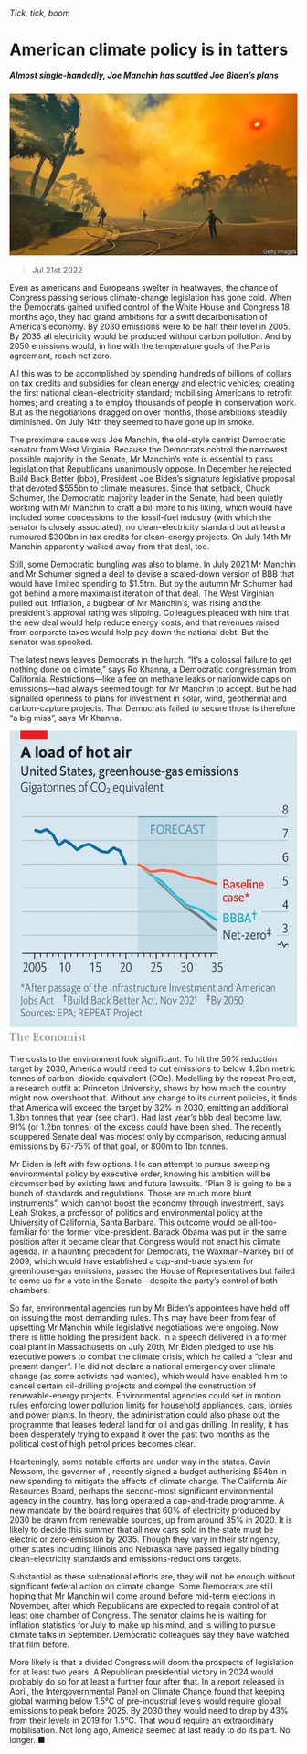 ###### Tick, tick, boom

# American climate policy is in tatters 

##### Almost single-handedly, Joe Manchin has scuttled Joe Biden’s plans 

![image](images/20220723_USP001.jpg) 

> Jul 21st 2022 

Even as americans and Europeans swelter in heatwaves, the chance of Congress passing serious climate-change legislation has gone cold. When the Democrats gained unified control of the White House and Congress 18 months ago, they had grand ambitions for a swift decarbonisation of America’s economy. By 2030 emissions were to be half their level in 2005. By 2035 all electricity would be produced without carbon pollution. And by 2050 emissions would, in line with the temperature goals of the Paris agreement, reach net zero. 

All this was to be accomplished by spending hundreds of billions of dollars on tax credits and subsidies for clean energy and electric vehicles; creating the first national clean-electricity standard; mobilising Americans to retrofit homes; and creating a  to employ thousands of people in conservation work. But as the negotiations dragged on over months, those ambitions steadily diminished. On July 14th they seemed to have gone up in smoke.

The proximate cause was Joe Manchin, the old-style centrist Democratic senator from West Virginia. Because the Democrats control the narrowest possible majority in the Senate, Mr Manchin’s vote is essential to pass legislation that Republicans unanimously oppose. In December he rejected Build Back Better (bbb), President Joe Biden’s signature legislative proposal that devoted $555bn to climate measures. Since that setback, Chuck Schumer, the Democratic majority leader in the Senate, had been quietly working with Mr Manchin to craft a bill more to his liking, which would have included some concessions to the fossil-fuel industry (with which the senator is closely associated), no clean-electricity standard but at least a rumoured $300bn in tax credits for clean-energy projects. On July 14th Mr Manchin apparently walked away from that deal, too.

Still, some Democratic bungling was also to blame. In July 2021 Mr Manchin and Mr Schumer signed a deal to devise a scaled-down version of BBB that would have limited spending to $1.5trn. But by the autumn Mr Schumer had got behind a more maximalist iteration of that deal. The West Virginian pulled out. Inflation, a bugbear of Mr Manchin’s, was rising and the president’s approval rating was slipping. Colleagues pleaded with him that the new deal would help reduce energy costs, and that revenues raised from corporate taxes would help pay down the national debt. But the senator was spooked.

The latest news leaves Democrats in the lurch. “It’s a colossal failure to get nothing done on climate,” says Ro Khanna, a Democratic congressman from California. Restrictions—like a fee on methane leaks or nationwide caps on emissions—had always seemed tough for Mr Manchin to accept. But he had signalled openness to plans for investment in solar, wind, geothermal and carbon-capture projects. That Democrats failed to secure those is therefore “a big miss”, says Mr Khanna.

![image](images/20220723_USC245.png) 


The costs to the environment look significant. To hit the 50% reduction target by 2030, America would need to cut emissions to below 4.2bn metric tonnes of carbon-dioxide equivalent (COe). Modelling by the repeat Project, a research outfit at Princeton University, shows by how much the country might now overshoot that. Without any change to its current policies, it finds that America will exceed the target by 32% in 2030, emitting an additional 1.3bn tonnes that year (see chart). Had last year’s bbb deal become law, 91% (or 1.2bn tonnes) of the excess could have been shed. The recently scuppered Senate deal was modest only by comparison, reducing annual emissions by 67-75% of that goal, or 800m to 1bn tonnes.

Mr Biden is left with few options. He can attempt to pursue sweeping environmental policy by executive order, knowing his ambition will be circumscribed by existing laws and future lawsuits. “Plan B is going to be a bunch of standards and regulations. Those are much more blunt instruments”, which cannot boost the economy through investment, says Leah Stokes, a professor of politics and environmental policy at the University of California, Santa Barbara. This outcome would be all-too-familiar for the former vice-president. Barack Obama was put in the same position after it became clear that Congress would not enact his climate agenda. In a haunting precedent for Democrats, the Waxman-Markey bill of 2009, which would have established a cap-and-trade system for greenhouse-gas emissions, passed the House of Representatives but failed to come up for a vote in the Senate—despite the party’s control of both chambers.

So far, environmental agencies run by Mr Biden’s appointees have held off on issuing the most demanding rules. This may have been from fear of upsetting Mr Manchin while legislative negotiations were ongoing. Now there is little holding the president back. In a speech delivered in a former coal plant in Massachusetts on July 20th, Mr Biden pledged to use his executive powers to combat the climate crisis, which he called a “clear and present danger”. He did not declare a national emergency over climate change (as some activists had wanted), which would have enabled him to cancel certain oil-drilling projects and compel the construction of renewable-energy projects. Environmental agencies could set in motion rules enforcing lower pollution limits for household appliances, cars, lorries and power plants. In theory, the administration could also phase out the programme that leases federal land for oil and gas drilling. In reality, it has been desperately trying to expand it over the past two months as the political cost of high petrol prices becomes clear.

Hearteningly, some notable efforts are under way in the states. Gavin Newsom, the governor of , recently signed a budget authorising $54bn in new spending to mitigate the effects of climate change. The California Air Resources Board, perhaps the second-most significant environmental agency in the country, has long operated a cap-and-trade programme. A new mandate by the board requires that 60% of electricity produced by 2030 be drawn from renewable sources, up from around 35% in 2020. It is likely to decide this summer that all new cars sold in the state must be electric or zero-emission by 2035. Though they vary in their stringency, other states including Illinois and Nebraska have passed legally binding clean-electricity standards and emissions-reductions targets.

Substantial as these subnational efforts are, they will not be enough without significant federal action on climate change. Some Democrats are still hoping that Mr Manchin will come around before mid-term elections in November, after which Republicans are expected to regain control of at least one chamber of Congress. The senator claims he is waiting for inflation statistics for July to make up his mind, and is willing to pursue climate talks in September. Democratic colleagues say they have watched that film before.

More likely is that a divided Congress will doom the prospects of legislation for at least two years. A Republican presidential victory in 2024 would probably do so for at least a further four after that. In a report released in April, the Intergovernmental Panel on Climate Change found that keeping global warming below 1.5°C of pre-industrial levels would require global emissions to peak before 2025. By 2030 they would need to drop by 43% from their levels in 2019 for 1.5°C. That would require an extraordinary mobilisation. Not long ago, America seemed at last ready to do its part. No longer. ■


